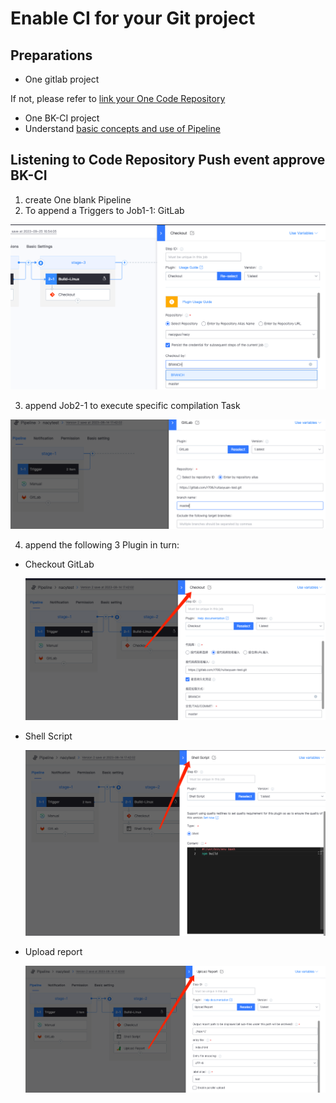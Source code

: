  # Enable CI for your Git project 

 ## Preparations 

 - One gitlab project 

 If not, please refer to [link your One Code Repository](Link-your-first-repo.md) 

 - One BK-CI project 
 - Understand [basic concepts and use of Pipeline](../intro/terminology/Learn-pipeline-in-5min.md) 

 ## Listening to Code Repository Push event approve BK-CI 

 1. create One blank Pipeline 
 2. To append a Triggers to Job1-1: GitLab 

   ![gitlab](../assets/quickstart_4.png) 

 3. append Job2-1 to execute specific compilation Task 

   ![gitlab](../assets/quickstart_5.png) 

 4. append the following 3 Plugin in turn: 

   - Checkout GitLab 

     ![gitlab](../assets/quickstart_7.png) 

   - Shell Script 

     ![shell](../assets/quickstart_8.png) 

   - Upload report 

     ![shell](../assets/quickstart_9.png) 